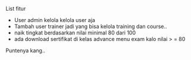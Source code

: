 List fitur
- User admin kelola kelola user aja
- Tambah user trainer jadi yang bisa kelola training dan course..
- naik tingkat berdasarkan nilai minimal 80 dari 100
- ada download sertifikat di kelas advance menu exam kalo nilai > = 80

Puntenya kang..
